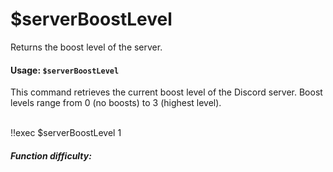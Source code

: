# $serverBoostLevel

Returns the boost level of the server.

#### Usage: `$serverBoostLevel`

This command retrieves the current boost level of the Discord server. Boost levels range from 0 (no boosts) to 3 (highest level).

<br/>
<discord-messages>
	<discord-message :bot="false" role-color="#ffcc9a" author="Member">
		!!exec $serverBoostLevel
	</discord-message>
	<discord-message :bot="true" role-color="#0099ff" author="Custom Command" avatar="https://media.discordapp.net/avatars/725721249652670555/781224f90c3b841ba5b40678e032f74a.webp">
		1
	</discord-message>
</discord-messages>

##### Function difficulty: <Badge type="tip" text="Easy" vertical="middle" /> 